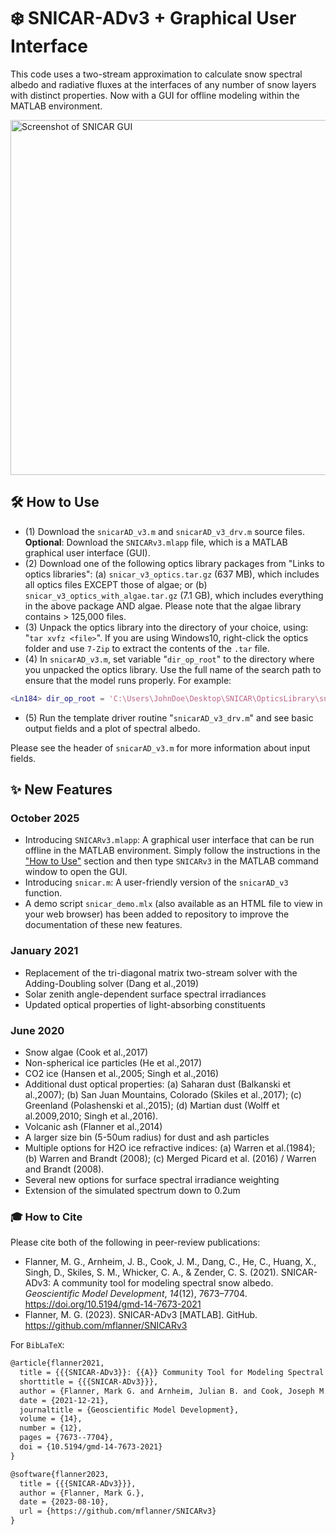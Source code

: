 # ❄️ SNICAR-ADv3 + Graphical User Interface

This code uses a two-stream approximation to calculate snow spectral albedo and radiative fluxes at the interfaces of any number of snow layers with distinct properties. Now with a GUI for offline modeling within the MATLAB environment.

<img width="924" height="568" alt="Screenshot of SNICAR GUI" src="https://github.com/user-attachments/assets/f523404b-49a8-4f0c-afe6-e70933b5ca53" />


## 🛠️ How to Use
- (1) Download the `snicarAD_v3.m` and `snicarAD_v3_drv.m` source files. **Optional**: Download the `SNICARv3.mlapp` file, which is a MATLAB graphical user interface (GUI).
- (2) Download one of the following optics library packages from "Links to optics libraries": (a) `snicar_v3_optics.tar.gz` (637 MB), which includes all optics files EXCEPT those of algae; or (b) `snicar_v3_optics_with_algae.tar.gz` (7.1 GB), which includes everything in the above package AND algae. Please note that the algae library contains > 125,000 files. 
- (3) Unpack the optics library into the directory of your choice, using: "`tar xvfz <file>`". If you are using Windows10, right-click the optics folder and use `7-Zip` to extract the contents of the `.tar` file.
- (4) In `snicarAD_v3.m`, set variable "`dir_op_root`" to the directory where you unpacked the optics library. Use the full name of the search path to ensure that the model runs properly. For example:

```matlab
<Ln184> dir_op_root = 'C:\Users\JohnDoe\Desktop\SNICAR\OpticsLibrary\snicar_480band\'; 
```

- (5) Run the template driver routine "`snicarAD_v3_drv.m`" and see basic output fields and a plot of spectral albedo.

Please see the header of `snicarAD_v3.m` for more information about input fields.

## ✨ New Features
### October 2025
- Introducing `SNICARv3.mlapp`: A graphical user interface that can be run offline in the MATLAB environment. Simply follow the instructions in the ["How to Use"](#🛠️-How-to-Use) section and then type `SNICARv3` in the MATLAB command window to open the GUI.
- Introducing `snicar.m`: A user-friendly version of the `snicarAD_v3` function.
- A demo script `snicar_demo.mlx` (also available as an HTML file to view in your web browser) has been added to repository to improve the documentation of these new features.

### January 2021 
- Replacement of the tri-diagonal matrix two-stream solver with the Adding-Doubling solver (Dang et al.,2019)
- Solar zenith angle-dependent surface spectral irradiances
- Updated optical properties of light-absorbing constituents

### June 2020
- Snow algae (Cook et al.,2017)
- Non-spherical ice particles (He et al.,2017)
- CO2 ice (Hansen et al.,2005; Singh et al.,2016)
- Additional dust optical properties: (a) Saharan dust (Balkanski et al.,2007); (b) San Juan Mountains, Colorado (Skiles et al.,2017); (c) Greenland (Polashenski et al.,2015); (d) Martian dust (Wolff et al.2009,2010; Singh et al.,2016).
- Volcanic ash (Flanner et al.,2014)
- A larger size bin (5-50um radius) for dust and ash particles
- Multiple options for H2O ice refractive indices: (a) Warren et al.(1984); (b) Warren and Brandt (2008); (c) Merged Picard et al. (2016) / Warren and Brandt (2008).
- Several new options for surface spectral irradiance weighting
- Extension of the simulated spectrum down to 0.2um

### 🎓 How to Cite
Please cite both of the following in peer-review publications:

* Flanner, M. G., Arnheim, J. B., Cook, J. M., Dang, C., He, C., Huang, X., Singh, D., Skiles, S. M., Whicker, C. A., & Zender, C. S. (2021). SNICAR-ADv3: A community tool for modeling spectral snow albedo. *Geoscientific Model Development*, *14*(12), 7673–7704. https://doi.org/10.5194/gmd-14-7673-2021
* Flanner, M. G. (2023). SNICAR-ADv3 [MATLAB]. GitHub. https://github.com/mflanner/SNICARv3

For `BibLaTeX`:
```tex
@article{flanner2021,
  title = {{{SNICAR-ADv3}}: {{A}} Community Tool for Modeling Spectral Snow Albedo},
  shorttitle = {{{SNICAR-ADv3}}},
  author = {Flanner, Mark G. and Arnheim, Julian B. and Cook, Joseph M. and Dang, Cheng and He, Cenlin and Huang, Xianglei and Singh, Deepak and Skiles, S. McKenzie and Whicker, Chloe A. and Zender, Charles S.},
  date = {2021-12-21},
  journaltitle = {Geoscientific Model Development},
  volume = {14},
  number = {12},
  pages = {7673--7704},
  doi = {10.5194/gmd-14-7673-2021}
}

@software{flanner2023,
  title = {{{SNICAR-ADv3}}},
  author = {Flanner, Mark G.},
  date = {2023-08-10},
  url = {https://github.com/mflanner/SNICARv3}
}
```

